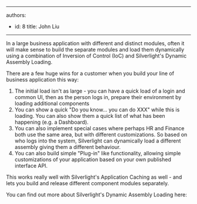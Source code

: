

---
authors:
  - id: 8
    title: John Liu
---




<span class='intro'> In a large business application with different and distinct modules, often it will make sense to build the separate modules and load them dynamically using a combination of Inversion of Control (IoC) and Silverlight's Dynamic Assembly Loading. 
 </span>

There are a few huge wins for a customer when you build your line of business application this way&#58; <br>
<ol>
    <li>The initial load isn't as large - you can have a quick load of a login and common UI, then as the person logs in, prepare their environment by loading additional components </li>
    <li>You can show a quick &quot;Do you know… you can do XXX&quot; while this is loading. You can also show them a quick list of what has been happening (e.g. a Dashboard). </li>
    <li>You can also implement special cases where perhaps HR and Finance both use the same area, but with different customizations. So based on who logs into the system, Silverlight can dynamically load a different assembly giving them a different behaviour. </li>
    <li>You can also build simple &quot;Plug-in&quot; like functionality, allowing simple customizations of your application based on your own published interface API. </li>
</ol>
<p>This works really well with Silverlight's Application Caching as well - and lets you build and release different component modules separately. </p>
<p>You can find out more about Silverlight's Dynamic Assembly Loading here&#58;</p>



